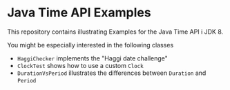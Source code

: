 Java Time API Examples
======================
This repository contains illustrating Examples for the Java Time API i
JDK 8.

You might be especially interested in the following classes
 * `HaggiChecker` implements the "Haggi date challenge"
 * `ClockTest` shows how to use a custom `Clock`
 * `DurationVsPeriod` illustrates the differences between `Duration`
   and `Period`

